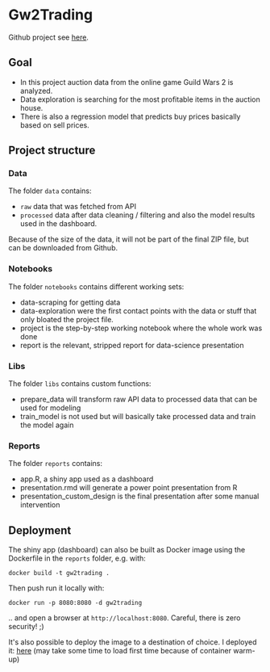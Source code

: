 # Gw2Trading

Github project see [here](https://github.com/lz039/Gw2Trading).

## Goal
- In this project auction data from the online game Guild Wars 2 is analyzed.
- Data exploration is searching for the most profitable items in the auction house.
- There is also a regression model that predicts buy prices basically based on sell prices.

## Project structure

### Data

The folder `data` contains:

- `raw` data that was fetched from API
- `processed` data after data cleaning / filtering and also the model results used in the dashboard.

Because of the size of the data, it will not be part of the final ZIP file, but can be downloaded from Github.

### Notebooks

The folder `notebooks` contains different working sets:

- data-scraping for getting data
- data-exploration were the first contact points with the data or stuff that only bloated the project file.
- project is the step-by-step working notebook where the whole work was done
- report is the relevant, stripped report for data-science presentation

### Libs

The folder `libs` contains custom functions:

- prepare_data will transform raw API data to processed data that can be used for modeling
- train_model is not used but will basically take processed data and train the model again

### Reports

The folder `reports` contains:

- app.R, a shiny app used as a dashboard
- presentation.rmd will generate a power point presentation from R
- presentation_custom_design is the final presentation after some manual intervention

## Deployment

The shiny app (dashboard) can also be built as Docker image using the Dockerfile in the `reports` folder, e.g. with:
```
docker build -t gw2trading .
```

Then push run it locally with:
```
docker run -p 8080:8080 -d gw2trading
```
.. and open a browser at `http://localhost:8080`.
Careful, there is zero security! ;)

It's also possible to deploy the image to a destination of choice.
I deployed it: [here](http://20.23.97.43:8080/) (may take some time to load first time because of container warm-up)